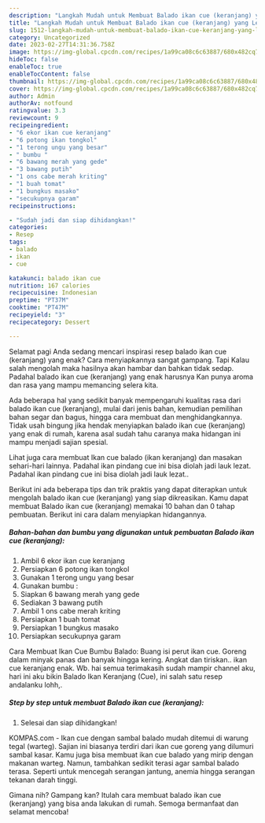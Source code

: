 ```yaml
---
description: "Langkah Mudah untuk Membuat Balado ikan cue (keranjang) yang Lezat Sekali, Buat Buka Puasa Lezat"
title: "Langkah Mudah untuk Membuat Balado ikan cue (keranjang) yang Lezat Sekali, Buat Buka Puasa Lezat"
slug: 1512-langkah-mudah-untuk-membuat-balado-ikan-cue-keranjang-yang-lezat-sekali-buat-buka-puasa-lezat
category: Uncategorized
date: 2023-02-27T14:31:36.758Z
image: https://img-global.cpcdn.com/recipes/1a99ca08c6c63887/680x482cq70/balado-ikan-cue-keranjang-foto-resep-utama.jpg
hideToc: false
enableToc: true
enableTocContent: false
thumbnail: https://img-global.cpcdn.com/recipes/1a99ca08c6c63887/680x482cq70/balado-ikan-cue-keranjang-foto-resep-utama.jpg
cover: https://img-global.cpcdn.com/recipes/1a99ca08c6c63887/680x482cq70/balado-ikan-cue-keranjang-foto-resep-utama.jpg
author: Admin
authorAv: notfound
ratingvalue: 3.3
reviewcount: 9
recipeingredient:
- "6 ekor ikan cue keranjang"
- "6 potong ikan tongkol"
- "1 terong ungu yang besar"
- " bumbu "
- "6 bawang merah yang gede"
- "3 bawang putih"
- "1 ons cabe merah kriting"
- "1 buah tomat"
- "1 bungkus masako"
- "secukupnya garam"
recipeinstructions:

- "Sudah jadi dan siap dihidangkan!"
categories:
- Resep
tags:
- balado
- ikan
- cue

katakunci: balado ikan cue 
nutrition: 167 calories
recipecuisine: Indonesian
preptime: "PT37M"
cooktime: "PT47M"
recipeyield: "3"
recipecategory: Dessert

---
```



Selamat pagi Anda sedang mencari inspirasi resep balado ikan cue (keranjang) yang enak? Cara menyiapkannya sangat gampang. Tapi Kalau salah mengolah maka hasilnya akan hambar dan bahkan tidak sedap. Padahal balado ikan cue (keranjang) yang enak harusnya Kan punya aroma dan rasa yang mampu memancing selera kita.


Ada beberapa hal yang sedikit banyak mempengaruhi kualitas rasa dari balado ikan cue (keranjang), mulai dari jenis bahan, kemudian pemilihan bahan segar dan bagus, hingga cara membuat dan menghidangkannya. Tidak usah bingung jika hendak menyiapkan balado ikan cue (keranjang) yang enak di rumah, karena asal sudah tahu caranya maka hidangan ini mampu menjadi sajian spesial.

Lihat juga cara membuat Ikan cue balado (ikan keranjang) dan masakan sehari-hari lainnya. Padahal ikan pindang cue ini bisa diolah jadi lauk lezat. Padahal ikan pindang cue ini bisa diolah jadi lauk lezat..


Berikut ini ada beberapa tips dan trik praktis yang dapat diterapkan untuk mengolah balado ikan cue (keranjang) yang siap dikreasikan. Kamu dapat membuat Balado ikan cue (keranjang) memakai 10 bahan dan 0 tahap pembuatan. Berikut ini cara dalam menyiapkan hidangannya.

<!--inarticleads1-->

##### Bahan-bahan dan bumbu yang digunakan untuk pembuatan Balado ikan cue (keranjang):

1. Ambil 6 ekor ikan cue keranjang
1. Persiapkan 6 potong ikan tongkol
1. Gunakan 1 terong ungu yang besar
1. Gunakan  bumbu :
1. Siapkan 6 bawang merah yang gede
1. Sediakan 3 bawang putih
1. Ambil 1 ons cabe merah kriting
1. Persiapkan 1 buah tomat
1. Persiapkan 1 bungkus masako
1. Persiapkan secukupnya garam


Cara Membuat Ikan Cue Bumbu Balado: Buang isi perut ikan cue. Goreng dalam minyak panas dan banyak hingga kering. Angkat dan tiriskan.. ikan cue keranjang enak. Wb. hai semua terimakasih sudah mampir channel aku, hari ini aku bikin Balado Ikan Keranjang (Cue), ini salah satu resep andalanku lohh,. 

<!--inarticleads2-->

##### Step by step untuk membuat Balado ikan cue (keranjang):


1. Selesai dan siap dihidangkan!

KOMPAS.com - Ikan cue dengan sambal balado mudah ditemui di warung tegal (warteg). Sajian ini biasanya terdiri dari ikan cue goreng yang dilumuri sambal kasar. Kamu juga bisa membuat ikan cue balado yang mirip dengan makanan warteg. Namun, tambahkan sedikit terasi agar sambal balado terasa. Seperti untuk mencegah serangan jantung, anemia hingga serangan tekanan darah tinggi. 

Gimana nih? Gampang kan? Itulah cara membuat balado ikan cue (keranjang) yang bisa anda lakukan di rumah. Semoga bermanfaat dan selamat mencoba!
